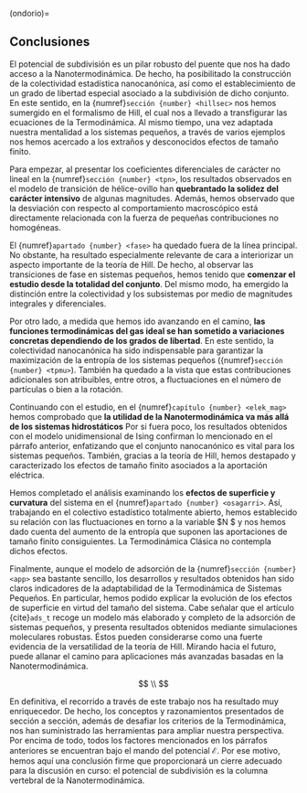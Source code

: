 (ondorio)=
## Conclusiones

El potencial de subdivisión es un pilar robusto del puente que nos ha dado acceso a la Nanotermodinámica. De hecho, ha posibilitado la construcción de la colectividad estadística nanocanónica, así como el establecimiento de un grado de libertad especial asociado a la subdivisión de dicho conjunto. En este sentido, en la {numref}`sección {number} <hillsec>` nos hemos sumergido en el formalismo de Hill, el cual nos a llevado a transfigurar las ecuaciones de la Termodinámica. Al mismo tiempo, una vez adaptada nuestra mentalidad a los sistemas pequeños, a través de varios ejemplos nos hemos acercado a los extraños y desconocidos efectos de tamaño finito.

Para empezar, al presentar los coeficientes diferenciales de carácter no lineal en la {numref}`sección {number} <tpn>`, los resultados observados en el modelo de transición de hélice-ovillo han **quebrantado la solidez del carácter intensivo** de algunas magnitudes. Además, hemos observado que la desviación con respecto al comportamiento macroscópico está directamente relacionada con la fuerza de pequeñas contribuciones no homogéneas.

El {numref}`apartado {number} <fase>` ha quedado fuera de la línea principal. No obstante, ha resultado especialmente relevante de cara a interiorizar un aspecto importante de la teoría de Hill. De hecho, al observar las transiciones de fase en sistemas pequeños, hemos tenido que **comenzar el estudio desde la totalidad del conjunto**. Del mismo modo, ha emergido la distinción entre la colectividad y los subsistemas por medio de magnitudes integrales y diferenciales.

Por otro lado, a medida que hemos ido avanzando en el camino, **las funciones termodinámicas del gas ideal se han sometido a variaciones concretas dependiendo de los grados de libertad**. En este sentido, la colectividad nanocanónica ha sido indispensable para garantizar la maximización de la entropía de los sistemas pequeños ({numref}`sección {number} <tpmu>`). También ha quedado a la vista que estas contribuciones adicionales son atribuibles, entre otros, a fluctuaciones en el número de partículas o bien a la rotación.

Continuando con el estudio, en el {numref}`capítulo {number} <elek_mag>` hemos comprobado que **la utilidad de la Nanotermodinámica va más allá de los sistemas hidrostáticos**  Por si fuera poco, los resultados obtenidos con el modelo unidimensional de Ising confirman lo mencionado en el párrafo anterior, enfatizando que el conjunto nanocanónico es vital para los sistemas pequeños. También, gracias a la teoría de Hill, hemos destapado y caracterizado los efectos de tamaño finito asociados a la aportación eléctrica.

Hemos completado el análisis examinando los **efectos de superficie y curvatura** del sistema en el {numref}`apartado {number} <osagarri>`. Así, trabajando en el colectivo estadístico totalmente abierto, hemos establecido su relación con las fluctuaciones en torno a la variable $N $ y nos hemos dado cuenta del aumento de la entropía que suponen las aportaciones de tamaño finito consiguientes. La Termodinámica Clásica no contempla dichos efectos.

Finalmente, aunque el modelo de adsorción de la {numref}`sección {number} <app>` sea bastante sencillo, los desarrollos y resultados obtenidos han sido claros indicadores de la adaptabilidad de la Termodinámica de Sistemas Pequeños. En particular, hemos podido explicar la evolución de los efectos de superficie en virtud del tamaño del sistema. Cabe señalar que el artículo {cite}`ads_t` recoge un modelo más elaborado y completo de la adsorción de sistemas pequeños, y presenta resultados obtenidos mediante simulaciones moleculares robustas. Éstos pueden considerarse como una fuerte evidencia de la versatilidad de la teoría de Hill. Mirando hacia el futuro, puede allanar el camino para aplicaciones más avanzadas basadas en la Nanotermodinámica.

$$
\\
$$

En definitiva, el recorrido a través de este trabajo nos ha resultado muy enriquecedor. De hecho, los conceptos y razonamientos presentados de sección a sección, además de desafiar los criterios de la Termodinámica, nos han suministrado las herramientas para ampliar nuestra perspectiva. Por encima de todo, todos los factores mencionados en los párrafos anteriores se encuentran bajo el mando del potencial $\mathscr{E}$. Por ese motivo, hemos aquí una conclusión firme que proporcionará un cierre adecuado para la discusión en curso: el potencial de subdivisión es la columna vertebral de la Nanotermodinámica.

